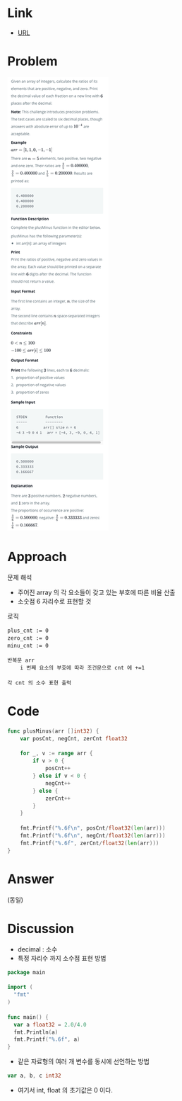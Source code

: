 # Link

- [URL](https://www.hackerrank.com/challenges/plus-minus/problem?isFullScreen=true)

# Problem

![](/.uploads/2021-08-02-15-08-01.png)

# Approach

문제 해석

- 주어진 array 의 각 요소들이 갖고 있는 부호에 따른 비율 산출
- 소숫점 6 자리수로 표현할 것

로직

``` txt
plus_cnt := 0
zero_cnt := 0
minu_cnt := 0

반복문 arr
    i 번째 요소의 부호에 따라 조건문으로 cnt 에 +=1

각 cnt 의 소수 표현 출력
```

# Code

``` go
func plusMinus(arr []int32) {
    var posCnt, negCnt, zerCnt float32
    
    for _, v := range arr {
        if v > 0 {
            posCnt++
        } else if v < 0 {
            negCnt++
        } else {
            zerCnt++
        }
    }
    
    fmt.Printf("%.6f\n", posCnt/float32(len(arr)))
    fmt.Printf("%.6f\n", negCnt/float32(len(arr)))
    fmt.Printf("%.6f", zerCnt/float32(len(arr)))
}

```

# Answer

(동일)

# Discussion

- decimal : 소수
- 특정 자리수 까지 소수점 표현 방법

``` go
package main

import (
  "fmt"
)

func main() {
  var a float32 = 2.0/4.0
  fmt.Println(a)
  fmt.Printf("%.6f", a)
}
```

- 같은 자료형의 여러 개 변수를 동시에 선언하는 방법

``` go
var a, b, c int32
```

  - 여기서 int, float 의 초기값은 0 이다.